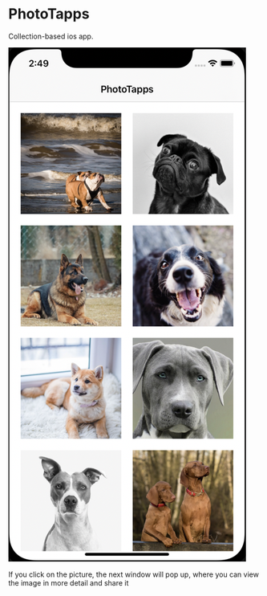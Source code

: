 # PhotoTapps
Collection-based ios app.

![alt text](screenshots/screen01.png "Cкриншот #1")

If you click on the picture, the next window will pop up, where you can view the image in more detail and share it
